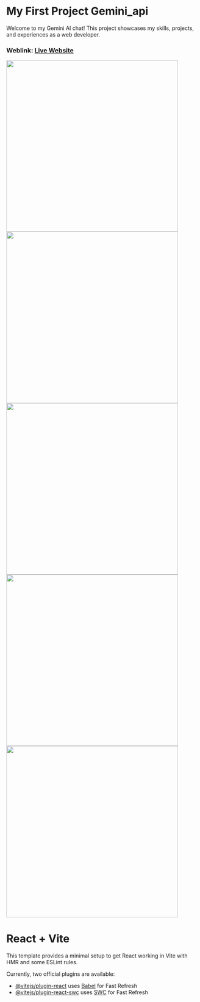 # My First Project Gemini_api
Welcome to my Gemini AI chat! This project showcases my skills, projects, and experiences as a web developer.

### Weblink: [Live Website](https://665ee5efb6fa89fa7af59288--clever-frangipane-afef7d.netlify.app/)

<img width="450px;" src="https://github.com/Mohammed-imran-arif/assets/blob/main/gemini_photo/Screenshot%20from%202024-06-04%2016-39-10.png"/>
<img width="450px;" src="https://github.com/Mohammed-imran-arif/assets/blob/main/gemini_photo/Screenshot%20from%202024-06-04%2018-09-49.png"/>
<img width="450px;" src="https://github.com/Mohammed-imran-arif/assets/blob/main/gemini_photo/Screenshot%20from%202024-06-04%2016-40-11.png"/>
<img width="450px;" src="https://github.com/Mohammed-imran-arif/assets/blob/main/gemini_photo/Screenshot%20from%202024-06-04%2018-09-35.png"/>
<img width="450px;" src="https://github.com/Mohammed-imran-arif/assets/blob/main/gemini_photo/Screenshot%20from%202024-06-04%2018-24-53.png"/>


# React + Vite

This template provides a minimal setup to get React working in Vite with HMR and some ESLint rules.

Currently, two official plugins are available:

- [@vitejs/plugin-react](https://github.com/vitejs/vite-plugin-react/blob/main/packages/plugin-react/README.md) uses [Babel](https://babeljs.io/) for Fast Refresh
- [@vitejs/plugin-react-swc](https://github.com/vitejs/vite-plugin-react-swc) uses [SWC](https://swc.rs/) for Fast Refresh
